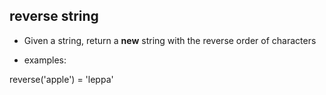 ## reverse string

- Given a string, return a **new** string with the reverse order of characters

- examples:

reverse('apple') = 'leppa'
